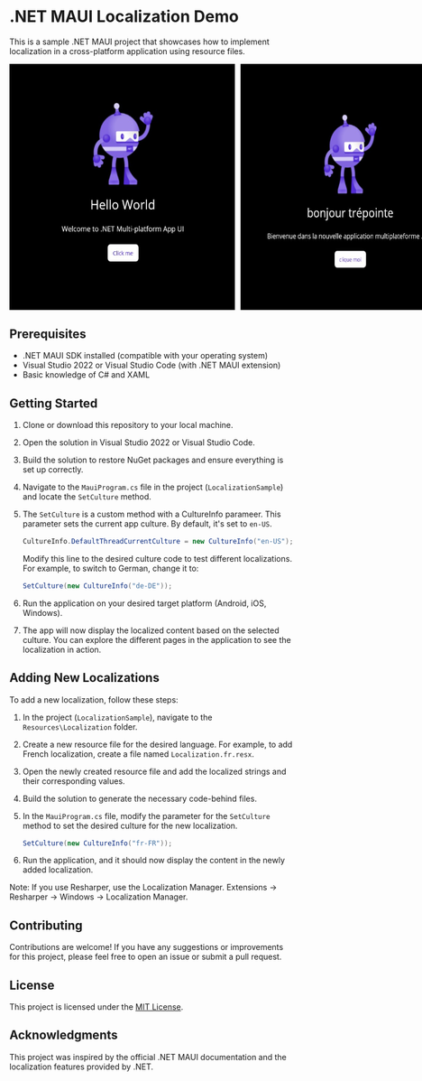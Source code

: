 # .NET MAUI Localization Demo

This is a sample .NET MAUI project that showcases how to implement localization in a cross-platform application using resource files.

<div style="display: flex; justify-content: space-between;">
    <img src="images/LocalizationSample-English.jpg" alt="EnglishDemo" style="width: 400px; margin-right: 10px;" />
    <img src="images/LocalizationSample-French.jpg" alt="FrenchDemo" style="width: 400px; margin-right: 10px;" />
    <img src="images/LocalizationSample-German.jpg" alt="GermanDemo" style="width: 400px;" />
</div>


## Prerequisites

- .NET MAUI SDK installed (compatible with your operating system)
- Visual Studio 2022 or Visual Studio Code (with .NET MAUI extension)
- Basic knowledge of C# and XAML

## Getting Started

1. Clone or download this repository to your local machine.

2. Open the solution in Visual Studio 2022 or Visual Studio Code.

3. Build the solution to restore NuGet packages and ensure everything is set up correctly.

4. Navigate to the `MauiProgram.cs` file in the project (`LocalizationSample`) and locate the `SetCulture` method.

5. The `SetCulture` is a custom method with a CultureInfo parameer. This parameter sets the current app culture. By default, it's set to `en-US`.

    ```csharp
    CultureInfo.DefaultThreadCurrentCulture = new CultureInfo("en-US");
    ```

   Modify this line to the desired culture code to test different localizations. For example, to switch to German, change it to:

    ```csharp
    SetCulture(new CultureInfo("de-DE"));
    ```

6. Run the application on your desired target platform (Android, iOS, Windows).

7. The app will now display the localized content based on the selected culture. You can explore the different pages in the application to see the localization in action.

## Adding New Localizations

To add a new localization, follow these steps:

1. In the project (`LocalizationSample`), navigate to the `Resources\Localization` folder.

2. Create a new resource file for the desired language. For example, to add French localization, create a file named `Localization.fr.resx`.

3. Open the newly created resource file and add the localized strings and their corresponding values.

4. Build the solution to generate the necessary code-behind files.

5. In the `MauiProgram.cs` file, modify the parameter for the `SetCulture` method to set the desired culture for the new localization.

    ```csharp
    SetCulture(new CultureInfo("fr-FR"));
    ```

6. Run the application, and it should now display the content in the newly added localization.

Note: If you use Resharper, use the Localization Manager. 
Extensions -> Resharper -> Windows -> Localization Manager.

## Contributing

Contributions are welcome! If you have any suggestions or improvements for this project, please feel free to open an issue or submit a pull request.

## License

This project is licensed under the [MIT License](LICENSE).

## Acknowledgments

This project was inspired by the official .NET MAUI documentation and the localization features provided by .NET.

